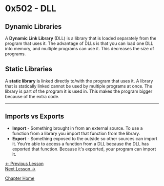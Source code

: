 # 0x502 - DLL
## Dynamic Libraries
A **Dynamic Link Library** (DLL) is a library that is loaded separately from the program that uses it. The advantage of DLLs is that you can load one DLL into memory, and multiple programs can use it. This decreases the size of programs.

## Static Libraries
A **static library** is linked directly to/with the program that uses it. A library that is statically linked cannot be used by multiple programs at once. The library is part of the program it is used in. This makes the program bigger because of the extra code.
___
## Imports vs Exports
* **Import** - Something brought in from an external source. To use a function from a library you import that function from the library.
* **Export** - Something exposed to the outside so other sources can import it. You're able to access a function from a DLL because the DLL has exported that function. Because it's exported, your program can import it.

[<- Previous Lesson](0x501-DLLBasics.md)  
[Next Lesson ->](0x503-Exports.md)  

[Chapter Home](0x500-DLL.md)  
